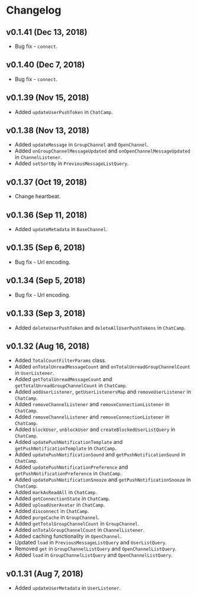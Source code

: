 Changelog
=========

## v0.1.41 (Dec 13, 2018)
 * Bug fix - `connect`.

## v0.1.40 (Dec 7, 2018)
 * Bug fix - `connect`.

## v0.1.39 (Nov 15, 2018)
 * Added `updateUserPushToken` in `ChatCamp`.

## v0.1.38 (Nov 13, 2018)
 * Added `updateMessage` in `GroupChannel` and `OpenChannel`.
 * Added `onGroupChannelMessageUpdated` and `onOpenChannelMessageUpdated` in `ChannelListener`.
 * Added `setSortBy` in `PreviousMessageListQuery`.


## v0.1.37 (Oct 19, 2018)
 * Change heartbeat.

## v0.1.36 (Sep 11, 2018)
 * Added `updateMetadata` in `BaseChannel`.

## v0.1.35 (Sep 6, 2018)
 * Bug fix - Url encoding.

## v0.1.34 (Sep 5, 2018)
 * Bug fix - Url encoding.

## v0.1.33 (Sep 3, 2018)
 * Added `deleteUserPushToken` and `deleteAllUserPushTokens` in `ChatCamp`.

## v0.1.32 (Aug 16, 2018)
 * Added `TotalCountFilterParams` class.
 * Added `onTotalUnreadMessageCount` and `onTotalUnreadGroupChannelCount` in `UserListener`.
 * Added `getTotalUnreadMessageCount` and `getTotalUnreadGroupChannelCount` in `ChatCamp`.
 * Added `addUserListener`, `getUserListenersMap` and `removeUserListener` in `ChatCamp`.
 * Added `removeChannelListener` and `removeConnectionListener` in `ChatCamp`.
 * Added `removeChannelListener` and `removeConnectionListener` in `ChatCamp`.
 * Added `blockUser`, `unblockUser` and `createBlockedUserListQuery` in `ChatCamp`.    
 * Added `updatePushNotificationTemplate` and `getPushNotificationTemplate` in `ChatCamp`.
 * Added `updatePushNotificationSound` and `getPushNotificationSound` in `ChatCamp`.
 * Added `updatePushNotificationPreference` and `getPushNotificationPreference` in `ChatCamp`.
 * Added `updatePushNotificationSnooze` and `getPushNotificationSnooze` in `ChatCamp`.
 * Added `markAsReadAll` in `ChatCamp`.
 * Added `getConnectionState` in `ChatCamp`.
 * Added `uploadUserAvatar` in `ChatCamp`.
 * Added `disconnect` in `ChatCamp`.
 * Added `purgeCache` in `GroupChannel`.
 * Added `getTotalGroupChannelCount` in `GroupChannel`.
 * Added `onTotalGroupChannelCount` in `ChannelListener`.
 * Added caching functionality in `OpenChannel`.
 * Updated `load` in `PreviousMessageListQuery` and `UserListQuery`.
 * Removed `get` in `GroupChannelListQuery` and `OpenChannelListQuery`.
 * Added `load` in `GroupChannelListQuery` and `OpenChannelListQuery`.

## v0.1.31 (Aug 7, 2018)
 * Added `updateUserMetadata` in `UserListener`.
 

